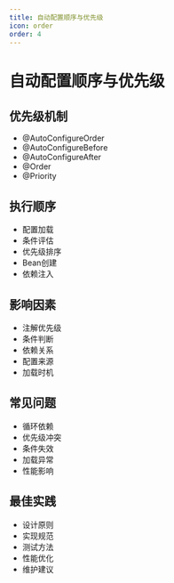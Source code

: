 ```yaml
---
title: 自动配置顺序与优先级
icon: order
order: 4
---
```


# 自动配置顺序与优先级

## 优先级机制
- @AutoConfigureOrder
- @AutoConfigureBefore
- @AutoConfigureAfter
- @Order
- @Priority

## 执行顺序
- 配置加载
- 条件评估
- 优先级排序
- Bean创建
- 依赖注入

## 影响因素
- 注解优先级
- 条件判断
- 依赖关系
- 配置来源
- 加载时机

## 常见问题
- 循环依赖
- 优先级冲突
- 条件失效
- 加载异常
- 性能影响

## 最佳实践
- 设计原则
- 实现规范
- 测试方法
- 性能优化
- 维护建议
